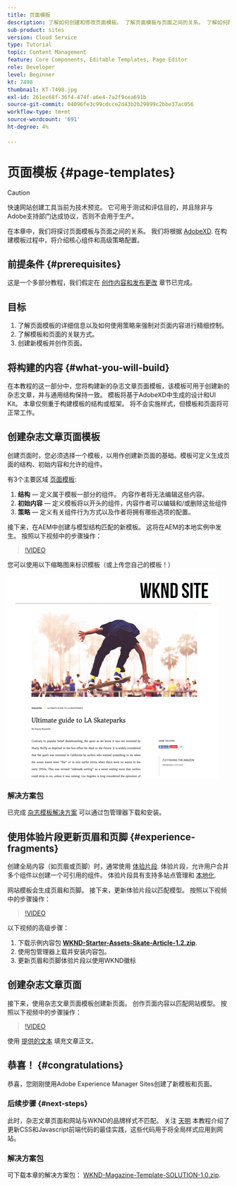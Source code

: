 ```yaml
---
title: 页面模板
description: 了解如何创建和修改页面模板。 了解页面模板与页面之间的关系。 了解如何配置页面模板的策略，以便为内容提供精细的管理和品牌一致性。  将根据Adobe XD的模型创建结构良好的杂志文章模板。
sub-product: sites
version: Cloud Service
type: Tutorial
topic: Content Management
feature: Core Components, Editable Templates, Page Editor
role: Developer
level: Beginner
kt: 7498
thumbnail: KT-7498.jpg
exl-id: 261ec68f-36f4-474f-a6e4-7a2f9cea691b
source-git-commit: 04096fe3c99cdcce2d43b2b29899c2bbe37ac056
workflow-type: tm+mt
source-wordcount: '691'
ht-degree: 4%

---
```


# 页面模板 {#page-templates}

>[!CAUTION]
>
> 快速网站创建工具当前为技术预览。 它可用于测试和评估目的，并且除非与Adobe支持部门达成协议，否则不会用于生产。

在本章中，我们将探讨页面模板与页面之间的关系。 我们将根据 [AdobeXD](https://www.adobe.com/products/xd.html). 在构建模板过程中，将介绍核心组件和高级策略配置。

## 前提条件 {#prerequisites}

这是一个多部分教程，我们假定在 [创作内容和发布更改](./author-content-publish.md) 章节已完成。

## 目标

1. 了解页面模板的详细信息以及如何使用策略来强制对页面内容进行精细控制。
1. 了解模板和页面的关联方式。
1. 创建新模板并创作页面。

## 将构建的内容 {#what-you-will-build}

在本教程的这一部分中，您将构建新的杂志文章页面模板，该模板可用于创建新的杂志文章，并与通用结构保持一致。 模板将基于AdobeXD中生成的设计和UI Kit。 本章仅侧重于构建模板的结构或框架。 将不会实施样式，但模板和页面将可正常工作。

## 创建杂志文章页面模板

创建页面时，您必须选择一个模板，以用作创建新页面的基础。模板可定义生成页面的结构、初始内容和允许的组件。

有3个主要区域 [页面模板](https://experienceleague.adobe.com/docs/experience-manager-cloud-service/sites/authoring/features/templates.html):

1. **结构**  — 定义属于模板一部分的组件。 内容作者将无法编辑这些内容。
1. **初始内容**  — 定义模板将以开头的组件，内容作者可以编辑和/或删除这些组件
1. **策略**  — 定义有关组件行为方式以及作者将拥有哪些选项的配置。

接下来，在AEM中创建与模型结构匹配的新模板。 这将在AEM的本地实例中发生。 按照以下视频中的步骤操作：

>[!VIDEO](https://video.tv.adobe.com/v/332915/?quality=12&learn=on)

您可以使用以下缩略图来标识模板（或上传您自己的模板！）

![文章页面模板缩略图](./assets/page-templates/article-page-template-thumbnail.png)


### 解决方案包

已完成 [杂志模板解决方案](assets/page-templates/WKND-Magazine-Template-SOLUTION-1.1.zip) 可以通过包管理器下载和安装。

## 使用体验片段更新页眉和页脚 {#experience-fragments}

创建全局内容（如页眉或页脚）时，通常使用 [体验片段](https://experienceleague.adobe.com/docs/experience-manager-learn/sites/experience-fragments/experience-fragments-feature-video-use.html). 体验片段，允许用户合并多个组件以创建一个可引用的组件。 体验片段具有支持多站点管理和 [本地化](https://experienceleague.adobe.com/docs/experience-manager-core-components/using/components/experience-fragment.html?lang=en#localized-site-structure).

网站模板会生成页眉和页脚。 接下来，更新体验片段以匹配模型。 按照以下视频中的步骤操作：

>[!VIDEO](https://video.tv.adobe.com/v/332916/?quality=12&learn=on)

以下视频的高级步骤：

1. 下载示例内容包 **[WKND-Starter-Assets-Skate-Article-1.2.zip](assets/page-templates/WKND-Starter-Assets-Skate-Article-1.2.zip)**.
1. 使用包管理器上载并安装内容包。
1. 更新页眉和页脚体验片段以使用WKND徽标

## 创建杂志文章页面

接下来，使用杂志文章页面模板创建新页面。 创作页面内容以匹配网站模型。 按照以下视频中的步骤操作：

>[!VIDEO](https://video.tv.adobe.com/v/332917/?quality=12&learn=on)

使用 [提供的文本](./assets/page-templates/la-skateparks-copy.txt) 填充文章正文。

## 恭喜！ {#congratulations}

恭喜，您刚刚使用Adobe Experience Manager Sites创建了新模板和页面。

### 后续步骤 {#next-steps}

此时，杂志文章页面和网站与WKND的品牌样式不匹配。 关注 [天明](theming.md) 本教程介绍了更新CSS和Javascript前端代码的最佳实践，这些代码用于将全局样式应用到网站。

### 解决方案包

可下载本章的解决方案包： [WKND-Magazine-Template-SOLUTION-1.0.zip](assets/page-templates/WKND-Magazine-Template-SOLUTION-1.0.zip).
